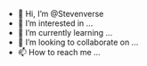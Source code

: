 - 👋 Hi, I’m @Stevenverse
- 👀 I’m interested in ...
- 🌱 I’m currently learning ...
- 💞️ I’m looking to collaborate on ...
- 📫 How to reach me ...

<!---
Stevenverse/Stevenverse is a ✨ special ✨ repository because its `README.md` (this file) appears on your GitHub profile.
You can click the Preview link to take a look at your changes.
--->

